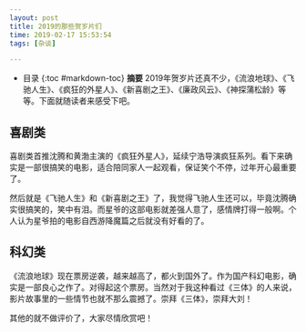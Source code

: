```yaml
---
layout: post
title: 2019的那些贺岁片们 
time: 2019-02-17 15:53:54 
tags: [杂谈] 

---
```

* 目录
{:toc #markdown-toc}
**摘要** 2019年贺岁片还真不少，《流浪地球》、《飞驰人生》、《疯狂的外星人》、《新喜剧之王》、《廉政风云》、《神探蒲松龄》等等。下面就随读者来感受下吧。

## 喜剧类

喜剧类首推沈腾和黄渤主演的《疯狂外星人》，延续宁浩导演疯狂系列。看下来确实是一部很搞笑的电影，适合陪同家人一起观看，保证笑个不停，过年开心最重要了。

然后就是《飞驰人生》和《新喜剧之王》了，我觉得飞驰人生还可以，毕竟沈腾确实很搞笑的，笑中有泪。而星爷的这部电影就差强人意了，感情牌打得一般啊。个人认为星爷拍的电影自西游降魔篇之后就没有好看的了。

## 科幻类

《流浪地球》现在票房逆袭，越来越高了，都火到国外了。作为国产科幻电影，确实是一部良心之作了。对得起这个票房。当然对于我这种看过《三体》的人来说，影片故事里的一些情节也就不那么震撼了。崇拜《三体》，崇拜大刘！

其他的就不做评价了，大家尽情欣赏吧！

